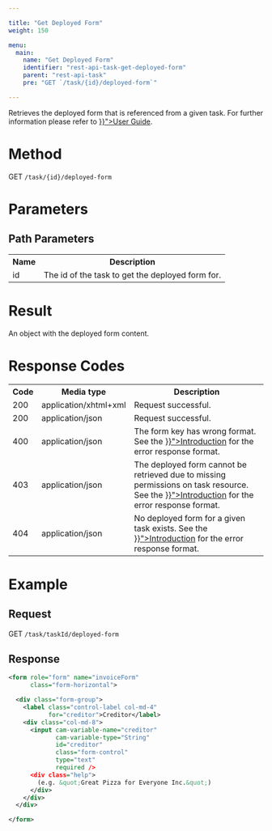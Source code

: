 ```yaml
---

title: "Get Deployed Form"
weight: 150

menu:
  main:
    name: "Get Deployed Form"
    identifier: "rest-api-task-get-deployed-form"
    parent: "rest-api-task"
    pre: "GET `/task/{id}/deployed-form`"

---
```


Retrieves the deployed form that is referenced from a given task. For further information please refer to 
<a href="../../user-guide/task-forms/_index.md#embedded-task-forms" >}}">User Guide</a>.


# Method

GET `/task/{id}/deployed-form`

# Parameters

## Path Parameters

<table class="table table-striped">
  <tr>
    <th>Name</th>
    <th>Description</th>
  </tr>
  <tr>
    <td>id</td>
    <td>The id of the task to get the deployed form for.</td>
  </tr>
</table>

# Result

An object with the deployed form content.

# Response Codes

<table class="table table-striped">
  <tr>
    <th>Code</th>
    <th>Media type</th>
    <th>Description</th>
  </tr>
  <tr>
    <td>200</td>
    <td>application/xhtml+xml</td>
    <td>Request successful.</td>
  </tr>
  <tr>
    <td>200</td>
    <td>application/json</td>
    <td>Request successful.</td>
  </tr>
  <tr>
    <td>400</td>
    <td>application/json</td>
    <td>The form key has wrong format.
    See the <a href="../../reference/rest/overview/_index.md#error-handling" >}}">Introduction</a>
    for the error response format.</td>
  </tr>
  <tr>
    <td>403</td>
    <td>application/json</td>
    <td>The deployed form cannot be retrieved due to missing permissions on task resource. 
    See the <a href="../../reference/rest/overview/_index.md#error-handling" >}}">Introduction</a> 
    for the error response format.</td>
  </tr>
  <tr>
    <td>404</td>
    <td>application/json</td>
    <td>No deployed form for a given task exists. 
    See the <a href="../../reference/rest/overview/_index.md#error-handling" >}}">Introduction</a> 
    for the error response format.</td>
  </tr>
</table>

# Example

## Request

GET `/task/taskId/deployed-form`

## Response

```xml
<form role="form" name="invoiceForm"
      class="form-horizontal">

  <div class="form-group">
    <label class="control-label col-md-4"
           for="creditor">Creditor</label>
    <div class="col-md-8">
      <input cam-variable-name="creditor"
             cam-variable-type="String"
             id="creditor"
             class="form-control"
             type="text"
             required />
      <div class="help">
        (e.g. &quot;Great Pizza for Everyone Inc.&quot;)
      </div>
    </div>
  </div>

</form>
```

